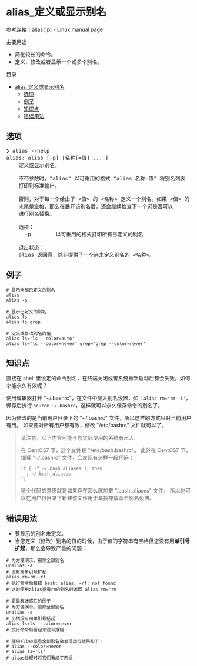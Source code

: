 # alias_定义或显示别名

参考连接：[alias(1p) - Linux manual page]

[alias(1p) - Linux manual page]: https://man7.org/linux/man-pages/man1/alias.1p.html

主要用途

- 简化较长的命令。
- 定义、修改或者显示一个或多个别名。

目录

- [alias\_定义或显示别名](#alias_定义或显示别名)
  - [选项](#选项)
  - [例子](#例子)
  - [知识点](#知识点)
  - [错误用法](#错误用法)

## 选项

<pre>
❯ alias --help
alias: alias [-p] [名称[=值] ... ]
    定义或显示别名。

    不带参数时，"alias" 以可重用的格式 "alias 名称=值" 将别名列表
    打印到标准输出。

    否则，对于每一个给出了 <值> 的 <名称> 定义一个别名。如果 <值> 的
    末尾是空格，那么在展开该别名后，还会继续检查下一个词是否可以
    进行别名替换。

    选项：
      -p        以可重用的格式打印所有已定义的别名

    退出状态：
    alias 返回真，除非提供了一个尚未定义别名的 <名称>。
</pre>

## 例子

```shell
# 显示全部已定义的别名
alias
alias -p

# 显示已定义的别名
alias ls
alias ls grep

# 定义或修改别名的值
alias ls='ls --color=auto'
alias ls='ls --color=never' grep='grep --color=never'
```

## 知识点

直接在 shell 里设定的命令别名，在终端关闭或者系统重新启动后都会失效，如何才能永久有效呢？

使用编辑器打开 "~/.bashrc"，在文件中加入别名设置，如：`alias rm='rm -i'`，
保存后执行 `source ~/.bashrc`，这样就可以永久保存命令的别名了。

因为修改的是当前用户目录下的 "~/.bashrc" 文件，所以这样的方式只对当前用户有用。
如果要对所有用户都有效，修改 "/etc/bashrc" 文件就可以了。

> 请注意，以下内容可能与您实际使用的系统有出入:
>
> 在 CentOS7 下，这个文件是 "/etc/bash.bashrc"。
> 此外在 CentOS7 下，细看 "~/.bashrc" 文件，会发现有这样一段代码：
>
> ```shell
> if [ -f ~/.bash_aliases ]; then
>   . ~/.bash_aliases
> fi
> ```
>
> 这个代码的意思就是如果存在那么就加载 ".bash_aliases" 文件，
> 所以也可以在用户根目录下新建该文件用于单独存放命令别名设置。


## 错误用法

- 要显示的别名未定义。
- 当您定义（修改）别名的值的时候，由于值的字符串有空格但您没有用**单引号扩起**，那么会导致严重的问题：

```shell
# 为方便演示，删除全部别名
unalias -a
# 没有用单引号扩起
alias rm=rm -rf
# 执行命令后报错 bash: alias: -rf: not found
# 这时使用alias查看rm的别名时返回 alias rm='rm'
```

```shell
# 更具有迷惑性的例子
# 为方便演示，删除全部别名
unalias -a
# 仍然没有用单引号括起
alias ls=ls --color=never
# 执行命令后看起来没有报错

# 使用alias查看全部别名会发现运行结果如下：
# alias --color=never
# alias ls='ls'
# alias处理时将它们看成了两组
```
